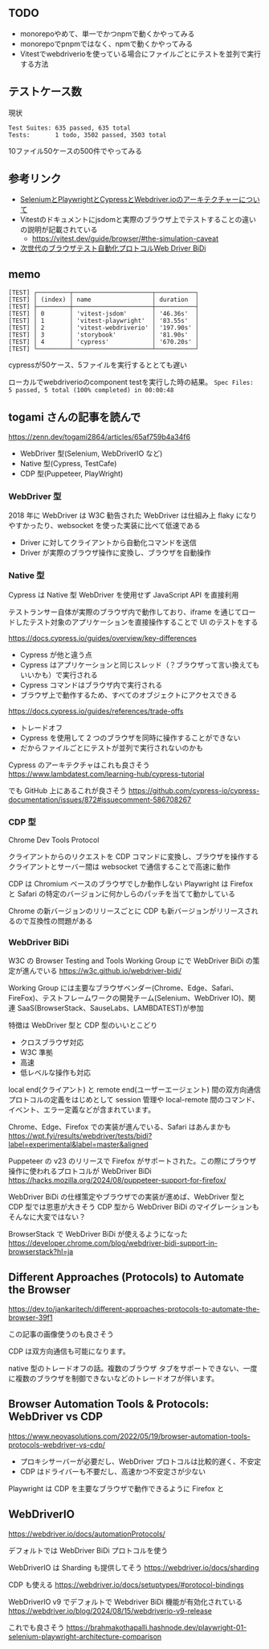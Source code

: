 ## TODO

- monorepoやめて、単一でかつnpmで動くかやってみる
- monorepoでpnpmではなく、npmで動くかやってみる
- Vitestでwebdriverioを使っている場合にファイルごとにテストを並列で実行する方法

## テストケース数

現状

```
Test Suites: 635 passed, 635 total
Tests:       1 todo, 3502 passed, 3503 total
```

10ファイル50ケースの500件でやってみる

## 参考リンク

- [SeleniumとPlaywrightとCypressとWebdriver.ioのアーキテクチャーについて](https://zenn.dev/taku_nakagawa/articles/665048ada0ec58)
- Vitestのドキュメントにjsdomと実際のブラウザ上でテストすることの違いの説明が記載されている
  - https://vitest.dev/guide/browser/#the-simulation-caveat
- [次世代のブラウザテスト自動化プロトコルWeb Driver BiDi](https://zenn.dev/togami2864/articles/65af759b4a34f6)

## memo

```
[TEST] ┌─────────┬──────────────────────┬───────────┐
[TEST] │ (index) │ name                 │ duration  │
[TEST] ├─────────┼──────────────────────┼───────────┤
[TEST] │ 0       │ 'vitest-jsdom'       │ '46.36s'  │
[TEST] │ 1       │ 'vitest-playwright'  │ '83.55s'  │
[TEST] │ 2       │ 'vitest-webdriverio' │ '197.90s' │
[TEST] │ 3       │ 'storybook'          │ '81.90s'  │
[TEST] │ 4       │ 'cypress'            │ '670.20s' │
[TEST] └─────────┴──────────────────────┴───────────┘
```

cypressが50ケース、5ファイルを実行するととても遅い

ローカルでwebdriverioのcomponent testを実行した時の結果。
`Spec Files:      5 passed, 5 total (100% completed) in 00:00:48`

## togami さんの記事を読んで

https://zenn.dev/togami2864/articles/65af759b4a34f6

- WebDriver 型(Selenium, WebDriverIO など)
- Native 型(Cypress, TestCafe)
- CDP 型(Puppeteer, PlayWright)

### WebDriver 型

2018 年に WebDriver は W3C 勧告された
WebDriver は仕組み上 flaky になりやすかったり、websocket を使った実装に比べて低速である

- Driver に対してクライアントから自動化コマンドを送信
- Driver が実際のブラウザ操作に変換し、ブラウザを自動操作

### Native 型

Cypress は Native 型
WebDriver を使用せず JavaScript API を直接利用

テストランサー自体が実際のブラウザ内で動作しており、iframe を通じてロードしたテスト対象のアプリケーションを直接操作することで UI のテストをする

https://docs.cypress.io/guides/overview/key-differences

- Cypress が他と違う点
- Cypress はアプリケーションと同じスレッド（？ブラウザって言い換えてもいいかも）で実行される
- Cypress コマンドはブラウザ内で実行される
- ブラウザ上で動作するため、すべてのオブジェクトにアクセスできる

https://docs.cypress.io/guides/references/trade-offs

- トレードオフ
- Cypress を使用して 2 つのブラウザを同時に操作することができない
- だからファイルごとにテストが並列で実行されないのかも

Cypress のアーキテクチャはこれも良さそう
https://www.lambdatest.com/learning-hub/cypress-tutorial

でも GitHub 上にあるこれが良さそう
https://github.com/cypress-io/cypress-documentation/issues/872#issuecomment-586708267

### CDP 型

Chrome Dev Tools Protocol

クライアントからのリクエストを CDP コマンドに変換し、ブラウザを操作する
クライアントとサーバー間は websocket で通信することで高速に動作

CDP は Chromium ベースのブラウザでしか動作しない
Playwright は Firefox と Safari の特定のバージョンに何かしらのパッチを当てて動かしている

Chrome の新バージョンのリリースごとに CDP も新バージョンがリリースされるので互換性の問題がある

### WebDriver BiDi

W3C の Browser Testing and Tools Working Group にで WebDriver BiDi の策定が進んでいる
https://w3c.github.io/webdriver-bidi/

Working Group には主要なブラウザベンダー(Chrome、Edge、Safari、FireFox)、テストフレームワークの開発チーム(Selenium、WebDriver IO)、関連 SaaS(BrowserStack、SauseLabs、LAMBDATEST)が参加

特徴は WebDriver 型と CDP 型のいいとこどり

- クロスブラウザ対応
- W3C 準拠
- 高速
- 低レベルな操作も対応

local end(クライアント) と remote end(ユーザーエージェント) 間の双方向通信プロトコルの定義をはじめとして session 管理や local-remote 間のコマンド、イベント、エラー定義などが含まれています。

Chrome、Edge、Firefox での実装が進んでいる、Safari はあんまかも
https://wpt.fyi/results/webdriver/tests/bidi?label=experimental&label=master&aligned

Puppeteer の v23 のリリースで Firefox がサポートされた。この際にブラウザ操作に使われるプロトコルが WebDriver BiDi
https://hacks.mozilla.org/2024/08/puppeteer-support-for-firefox/

WebDriver BiDi の仕様策定やブラウザでの実装が進めば、WebDriver 型と CDP 型では恩恵が大きそう
CDP 型から WebDriver BiDi のマイグレーションもそんなに大変ではない？

BrowserStack で WebDriver BiDi が使えるようになった
https://developer.chrome.com/blog/webdriver-bidi-support-in-browserstack?hl=ja

## Different Approaches (Protocols) to Automate the Browser

https://dev.to/jankaritech/different-approaches-protocols-to-automate-the-browser-39f1

この記事の画像使うのも良さそう

CDP は双方向通信も可能になります。

native 型のトレードオフの話。複数のブラウザ タブをサポートできない、一度に複数のブラウザを制御できないなどのトレードオフが伴います。

## Browser Automation Tools & Protocols: WebDriver vs CDP

https://www.neovasolutions.com/2022/05/19/browser-automation-tools-protocols-webdriver-vs-cdp/

- プロキシサーバーが必要だし、WebDriver プロトコルは比較的遅く、不安定
- CDP はドライバーも不要だし、高速かつ不安定さが少ない

Playwright は CDP を主要なブラウザで動作できるように Firefox と

## WebDriverIO

https://webdriver.io/docs/automationProtocols/

デフォルトでは WebDriver BiDi プロトコルを使う

WebDriverIO は Sharding も提供してそう
https://webdriver.io/docs/sharding

CDP も使える
https://webdriver.io/docs/setuptypes/#protocol-bindings

WebDriverIO v9 でデフォルトで Webdriver BiDi 機能が有効化されている
https://webdriver.io/blog/2024/08/15/webdriverio-v9-release

これでも良さそう
https://brahmakothapalli.hashnode.dev/playwright-01-selenium-playwright-architecture-comparison
